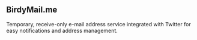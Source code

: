 ## BirdyMail.me
Temporary, receive-only e-mail address service integrated with Twitter for easy notifications and address management.
